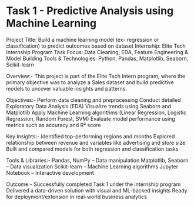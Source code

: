 # Task 1 - Predictive Analysis using Machine Learning

Project Title: Build a machine learning model (ex- regression or classification) to predict outcomes based on dataset Internship: Elite Tech Internship Program Task Focus: Data Cleaning, EDA, Feature Engineering & Model Building Tools & Technologies: Python, Pandas, Matplotlib, Seaborn, Scikit-learn

Overview:- This project is part of the Elite Tech Intern program, where the primary objective was to analyze a Sales dataset and build predictive models to uncover valuable insights and patterns.

Objectives:- Perform data cleaning and preprocessing Conduct detailed Exploratory Data Analysis (EDA) Visualize trends using Seaborn and Matplotlib Apply Machine Learning algorithms (Linear Regression, Logistic Regression, Random Forest, SVM) Evaluate model performance using metrics such as accuracy and R² score

Key Insights:- Identified top-performing regions and months Explored relationship between revenue and variables like advertising and store size Built and compared models for both regression and classification tasks

Tools & Libraries:- Pandas, NumPy – Data manipulation Matplotlib, Seaborn – Data visualization Scikit-learn – Machine Learning algorithms Jupyter Notebook – Interactive development

Outcome:- Successfully completed Task 1 under the internship program Delivered a data-driven solution with visual and ML-backed insights Ready for deployment/extension in real-world business analytics
